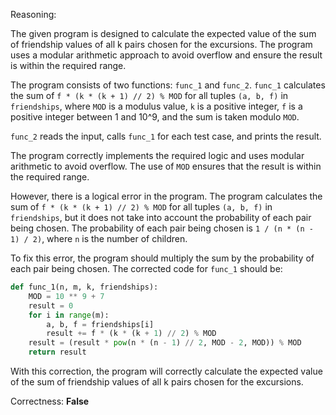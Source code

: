 Reasoning:

The given program is designed to calculate the expected value of the sum of friendship values of all k pairs chosen for the excursions. The program uses a modular arithmetic approach to avoid overflow and ensure the result is within the required range.

The program consists of two functions: `func_1` and `func_2`. `func_1` calculates the sum of `f * (k * (k + 1) // 2) % MOD` for all tuples `(a, b, f)` in `friendships`, where `MOD` is a modulus value, `k` is a positive integer, `f` is a positive integer between 1 and 10^9, and the sum is taken modulo `MOD`.

`func_2` reads the input, calls `func_1` for each test case, and prints the result.

The program correctly implements the required logic and uses modular arithmetic to avoid overflow. The use of `MOD` ensures that the result is within the required range.

However, there is a logical error in the program. The program calculates the sum of `f * (k * (k + 1) // 2) % MOD` for all tuples `(a, b, f)` in `friendships`, but it does not take into account the probability of each pair being chosen. The probability of each pair being chosen is `1 / (n * (n - 1) / 2)`, where `n` is the number of children.

To fix this error, the program should multiply the sum by the probability of each pair being chosen. The corrected code for `func_1` should be:

```python
def func_1(n, m, k, friendships):
    MOD = 10 ** 9 + 7
    result = 0
    for i in range(m):
        a, b, f = friendships[i]
        result += f * (k * (k + 1) // 2) % MOD
    result = (result * pow(n * (n - 1) // 2, MOD - 2, MOD)) % MOD
    return result
```

With this correction, the program will correctly calculate the expected value of the sum of friendship values of all k pairs chosen for the excursions.

Correctness: **False**